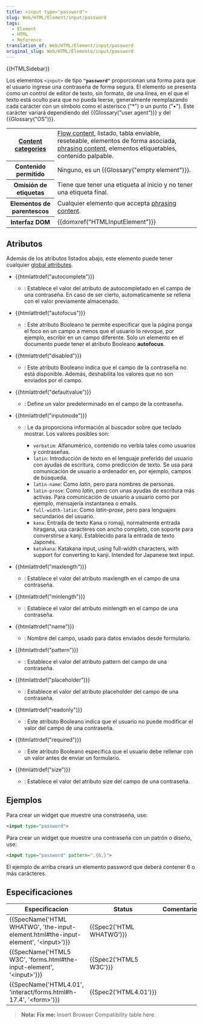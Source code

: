 ```yaml
---
title: <input type="password">
slug: Web/HTML/Element/input/password
tags:
  - Element
  - HTML
  - Reference
translation_of: Web/HTML/Element/input/password
original_slug: Web/HTML/Elemento/input/password
---
```


{{HTMLSidebar}}

Los elementos `<input>` de tipo **`"password"`** proporcionan una forma para que el usuario ingrese una contraseña de forma segura. El elemento se presenta como un control de editor de texto, sin formato, de una línea, en el que el texto está oculto para que no pueda leerse, generalmente reemplazando cada carácter con un símbolo como el asterisco ("\*") o un punto ("•"). Este carácter variará dependiendo del {{Glossary("user agent")}} y del {{Glossary("OS")}}.

<table class="properties">
  <tbody>
    <tr>
      <th scope="row">
        <a href="/en-US/docs/HTML/Content_categories">Content categories</a>
      </th>
      <td>
        <a href="/en-US/docs/HTML/Content_categories#Flow_content"
          >Flow content</a
        >, listado, tabla enviable, reseteable, elementos de forma asociada,
        <a href="/en-US/docs/HTML/Content_categories#Phrasing_content"
          >phrasing content</a
        >, elementos etiquetables, contenido palpable.
      </td>
    </tr>
    <tr>
      <th scope="row">Contenido permitido</th>
      <td>Ninguno, es un {{Glossary("empty element")}}.</td>
    </tr>
    <tr>
      <th scope="row">Omisión de etiquetas</th>
      <td>
        Tiene que tener una etiqueta al inicio y no tener una etiqueta final.
      </td>
    </tr>
    <tr>
      <th scope="row">Elementos de parentescos</th>
      <td>
        Cualquier elemento que accepta
        <a href="/en-US/docs/HTML/Content_categories#Phrasing_content"
          >phrasing content</a
        >.
      </td>
    </tr>
    <tr>
      <th scope="row">Interfaz DOM</th>
      <td>{{domxref("HTMLInputElement")}}</td>
    </tr>
  </tbody>
</table>

## Atributos

Además de los atributos listados abajo, este elemento puede tener cualquier [global attributes](/es/docs/HTML/Global_attributes).

- {{htmlattrdef("autocomplete")}}
  - : Establece el valor del atributo de autocompletado en el campo de una contraseña. En caso de ser cierto, automaticamente se rellena con el valor previamente almacenado.
- {{htmlattrdef("autofocus")}}
  - : Este atributo Booleano te permite especificar que la página ponga el foco en un campo a menos que el usuario lo revoque, por ejemplo, escribir en un campo diferente. Solo un elemento en el documento puede tener el atributo Booleano **autofocus**.
- {{htmlattrdef("disabled")}}
  - : Este atributo Booleano indica que el campo de la contraseña no está disponible. Además, deshabilita los valores que no son enviados por el campo.
- {{htmlattrdef("defaultvalue")}}
  - : Define un valor predeterminado en el campo de la contraseña.
- {{htmlattrdef("inputmode")}}

  - : Le da proporciona información al buscador sobre que teclado mostrar. Los valores posibles son:

    - `verbatim`: Alfanumérico, contenido no verbla tales como usuarios y contraseñas.
    - `latin`: Introducción de texto en el lenguaje preferido del usuario con ayudas de escritura, como predicción de texto. Se usa para comunicación de usuario a ordenador en, por ejemplo, campos de búsqueda.
    - `latin-name`: Como _latin_, pero para nombres de personas.
    - `latin-prose`: Como _latin_, pero con unas ayudas de escritura más activas. Para comunicación de usuario a usuario como por ejemplo, mensajería instantanea o emails.
    - `full-width-latin`: Como _latin-prose_, pero para lenguajes secundarios del usuario.
    - `kana`: Entrada de texto Kana o romaji, normalmente entrada hiragana, usa carácteres con ancho completo, con soporte para converstirse a kanji. Establecido para la entrada de texto Japonés.
    - `katakana`: Katakana input, using full-width characters, with support for converting to kanji. Intended for Japanese text input.

- {{htmlattrdef("maxlength")}}
  - : Establece el valor del atributo maxlength en el campo de una contraseña.
- {{htmlattrdef("minlength")}}
  - : Establece el valor del atributo minlength en el campo de una contraseña.
- {{htmlattrdef("name")}}
  - : Nombre del campo, usado para datos enviados desde formulario.
- {{htmlattrdef("pattern")}}
  - : Establece el valor del atributo pattern del campo de una contraseña.
- {{htmlattrdef("placeholder")}}
  - : Establece el valor del atributo placeholder del campo de una contraseña.
- {{htmlattrdef("readonly")}}
  - : Este atributo Booleano indica que el usuario no puede modificar el valor del campo de una contraseña.
- {{htmlattrdef("required")}}
  - : Este atributo Booleano especifica que el usuario debe rellenar con un valor antes de enviar un formulario.
- {{htmlattrdef("size")}}
  - : Establece el valor del atributo size del campo de una contraseña.

## Ejemplos

Para crear un widget que muestre una constraseña, use:

```html
<input type="password">
```

Para crear un widget que muestre una contraseña con un patrón o diseño, use:

```html
<input type="password" pattern=".{6,}">
```

El ejemplo de arriba creará un elemento password que deberá contener 6 o más carácteres.

## Especificaciones

| Especificacion                                                                                                       | Status                           | Comentario |
| -------------------------------------------------------------------------------------------------------------------- | -------------------------------- | ---------- |
| {{SpecName('HTML WHATWG', 'the-input-element.html#the-input-element', '&lt;input&gt;')}} | {{Spec2('HTML WHATWG')}} |            |
| {{SpecName('HTML5 W3C', 'forms.html#the-input-element', '&lt;input&gt;')}}                 | {{Spec2('HTML5 W3C')}}     |            |
| {{SpecName('HTML4.01', 'interact/forms.html#h-17.4', '&lt;form&gt;')}}                         | {{Spec2('HTML4.01')}}     |            |

> **Nota:** **Fix me:** Insert Browser Compatibility table here.
